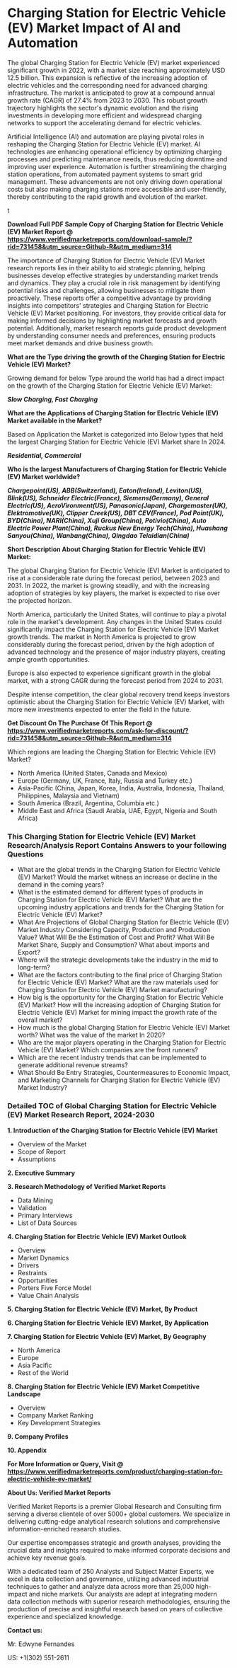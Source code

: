 <meta name="title" content="Global Charging Station for Electric Vehicle (EV) Market Impact of AI and Automation"><meta name="description" content="The global Charging Station for Electric Vehicle (EV) market experienced significant growth in 2022, with a market size reaching approximately USD 12.5 billion. This e"><meta name="title" content="Charging Station for Electric Vehicle (EV) Market Size, Share, Scope, Trends, Growth, Opportunities, Analysis, Forecast"><h1>Charging Station for Electric Vehicle (EV) Market Impact of AI and Automation</h1><p>The global Charging Station for Electric Vehicle (EV) market experienced significant growth in 2022, with a market size reaching approximately USD 12.5 billion. This expansion is reflective of the increasing adoption of electric vehicles and the corresponding need for advanced charging infrastructure. The market is anticipated to grow at a compound annual growth rate (CAGR) of 27.4% from 2023 to 2030. This robust growth trajectory highlights the sector's dynamic evolution and the rising investments in developing more efficient and widespread charging networks to support the accelerating demand for electric vehicles.</p><p>Artificial Intelligence (AI) and automation are playing pivotal roles in reshaping the Charging Station for Electric Vehicle (EV) market. AI technologies are enhancing operational efficiency by optimizing charging processes and predicting maintenance needs, thus reducing downtime and improving user experience. Automation is further streamlining the charging station operations, from automated payment systems to smart grid management. These advancements are not only driving down operational costs but also making charging stations more accessible and user-friendly, thereby contributing to the rapid growth and evolution of the market.</p>t</p><p id="" class=""><strong>Download Full PDF Sample Copy of Charging Station for Electric Vehicle (EV) Market Report @ <a href="https://www.verifiedmarketreports.com/download-sample/?rid=731458&utm_source=Github-R&utm_medium=314" target="_blank">https://www.verifiedmarketreports.com/download-sample/?rid=731458&utm_source=Github-R&utm_medium=314</a></strong></p><p>The importance of&nbsp;Charging Station for Electric Vehicle (EV) Market research reports lies in their ability to aid strategic planning, helping businesses develop effective strategies by understanding market trends and dynamics. They play a crucial role in risk management by identifying potential risks and challenges, allowing businesses to mitigate them proactively. These reports offer a competitive advantage by providing insights into competitors' strategies and Charging Station for Electric Vehicle (EV) Market positioning. For investors, they provide critical data for making informed decisions by highlighting market forecasts and growth potential. Additionally, market research reports guide product development by understanding consumer needs and preferences, ensuring products meet market demands and drive business growth.</p><p><strong>What are the&nbsp;Type driving the growth of the Charging Station for Electric Vehicle (EV) Market?</strong></p><p id="" class="">Growing demand for below Type around the world has had a direct impact on the growth of the Charging Station for Electric Vehicle (EV) Market:</p><em><strong>Slow Charging, Fast Charging</strong></em></p><strong>What are the&nbsp;Applications&nbsp;of Charging Station for Electric Vehicle (EV) Market available in the Market?</strong></p><p id="" class="">Based on Application the Market is categorized into Below types that held the largest Charging Station for Electric Vehicle (EV) Market share In 2024.</p><em><strong>Residential, Commercial</strong></em></p><strong>Who is the largest Manufacturers of Charging Station for Electric Vehicle (EV) Market worldwide?</strong></p><p><em><strong>Chargepoint(US), ABB(Switzerland), Eaton(Ireland), Leviton(US), Blink(US), Schneider Electric(France), Siemens(Germany), General Electric(US), AeroVironment(US), Panasonic(Japan), Chargemaster(UK), Elektromotive(UK), Clipper Creek(US), DBT CEV(France), Pod Point(UK), BYD(China), NARI(China), Xuji Group(China), Potivio(China), Auto Electric Power Plant(China), Ruckus New Energy Tech(China), Huashang Sanyou(China), Wanbang(China), Qingdao Telaidian(China)</strong></em></p><p id="" class=""><strong>Short Description About Charging Station for Electric Vehicle (EV) Market:</strong></p><p>The global Charging Station for Electric Vehicle (EV) Market is anticipated to rise at a considerable rate during the forecast period, between 2023 and 2031. In 2022, the market is growing steadily, and with the increasing adoption of strategies by key players, the market is expected to rise over the projected horizon.</p><p>North America, particularly the United States, will continue to play a pivotal role in the market's development. Any changes in the United States could significantly impact the Charging Station for Electric Vehicle (EV) Market growth trends. The market in North America is projected to grow considerably during the forecast period, driven by the high adoption of advanced technology and the presence of major industry players, creating ample growth opportunities.</p><p>Europe is also expected to experience significant growth in the global market, with a strong CAGR during the forecast period from 2024 to 2031.</p><p>Despite intense competition, the clear global recovery trend keeps investors optimistic about the Charging Station for Electric Vehicle (EV) Market, with more new investments expected to enter the field in the future.</p><p id="" class=""><strong>Get Discount On The Purchase Of This Report @ <a href="https://www.verifiedmarketreports.com/ask-for-discount/?rid=731458&utm_source=Github-R&utm_medium=314" target="_blank">https://www.verifiedmarketreports.com/ask-for-discount/?rid=731458&utm_source=Github-R&utm_medium=314</a></strong></p>Which regions are leading the Charging Station for Electric Vehicle (EV) Market?</p><ul><li>North America (United States, Canada and Mexico)</li><li>Europe (Germany, UK, France, Italy, Russia and Turkey etc.)</li><li>Asia-Pacific (China, Japan, Korea, India, Australia, Indonesia, Thailand, Philippines, Malaysia and Vietnam)</li><li>South America (Brazil, Argentina, Columbia etc.)</li><li>Middle East and Africa (Saudi Arabia, UAE, Egypt, Nigeria and South Africa)</li></ul><h3 id="" class="">This Charging Station for Electric Vehicle (EV) Market Research/Analysis Report Contains Answers to your following Questions</h3><ul><li>What are the global trends in the Charging Station for Electric Vehicle (EV) Market? Would the market witness an increase or decline in the demand in the coming years?</li><li>What is the estimated demand for different types of products in Charging Station for Electric Vehicle (EV) Market? What are the upcoming industry applications and trends for the Charging Station for Electric Vehicle (EV) Market?</li><li>What Are Projections of Global Charging Station for Electric Vehicle (EV) Market Industry Considering Capacity, Production and Production Value? What Will Be the Estimation of Cost and Profit? What Will Be Market Share, Supply and Consumption? What about imports and Export?</li><li>Where will the strategic developments take the industry in the mid to long-term?</li><li>What are the factors contributing to the final price of Charging Station for Electric Vehicle (EV) Market? What are the raw materials used for Charging Station for Electric Vehicle (EV) Market manufacturing?</li><li>How big is the opportunity for the Charging Station for Electric Vehicle (EV) Market? How will the increasing adoption of Charging Station for Electric Vehicle (EV) Market for mining impact the growth rate of the overall market?</li><li>How much is the global Charging Station for Electric Vehicle (EV) Market worth? What was the value of the market In 2020?</li><li>Who are the major players operating in the Charging Station for Electric Vehicle (EV) Market? Which companies are the front runners?</li><li>Which are the recent industry trends that can be implemented to generate additional revenue streams?</li><li>What Should Be Entry Strategies, Countermeasures to Economic Impact, and Marketing Channels for Charging Station for Electric Vehicle (EV) Market Industry?</li></ul><h3 id="" class="">Detailed TOC of Global Charging Station for Electric Vehicle (EV) Market Research Report, 2024-2030</h3><p id="" class=""><strong>1. Introduction of the Charging Station for Electric Vehicle (EV) Market</strong></p><ul><li>Overview of the Market</li><li>Scope of Report</li><li>Assumptions</li></ul><p id="" class=""><strong>2. Executive Summary</strong></p><p id="" class=""><strong>3. Research Methodology of Verified Market Reports</strong></p><ul><li>Data Mining</li><li>Validation</li><li>Primary Interviews</li><li>List of Data Sources</li></ul><p id="" class=""><strong>4. Charging Station for Electric Vehicle (EV) Market Outlook</strong></p><ul><li>Overview</li><li>Market Dynamics</li><li>Drivers</li><li>Restraints</li><li>Opportunities</li><li>Porters Five Force Model</li><li>Value Chain Analysis</li></ul><p id="" class=""><strong>5. Charging Station for Electric Vehicle (EV) Market, By Product</strong></p><p id="" class=""><strong>6. Charging Station for Electric Vehicle (EV) Market, By Application</strong></p><p id="" class=""><strong>7. Charging Station for Electric Vehicle (EV) Market, By Geography</strong></p><ul><li>North America</li><li>Europe</li><li>Asia Pacific</li><li>Rest of the World</li></ul><p id="" class=""><strong>8. Charging Station for Electric Vehicle (EV) Market Competitive Landscape</strong></p><ul><li>Overview</li><li>Company Market Ranking</li><li>Key Development Strategies</li></ul><p id="" class=""><strong>9. Company Profiles</strong></p><p id="" class=""><strong>10. Appendix</strong></p><p id="" class=""><strong>For More Information or Query, Visit @ <a href="https://www.verifiedmarketreports.com/product/charging-station-for-electric-vehicle-ev-market/" target="_blank">https://www.verifiedmarketreports.com/product/charging-station-for-electric-vehicle-ev-market/</a></strong></p><p id="" class=""><strong>About Us: Verified Market Reports</strong></p><p id="" class="">Verified Market Reports is a premier Global Research and Consulting firm serving a diverse clientele of over 5000+ global customers. We specialize in delivering cutting-edge analytical research solutions and comprehensive information-enriched research studies.</p><p id="" class="">Our expertise encompasses strategic and growth analyses, providing the crucial data and insights required to make informed corporate decisions and achieve key revenue goals.</p><p id="" class="">With a dedicated team of 250 Analysts and Subject Matter Experts, we excel in data collection and governance, utilizing advanced industrial techniques to gather and analyze data across more than 25,000 high-impact and niche markets. Our analysts are adept at integrating modern data collection methods with superior research methodologies, ensuring the production of precise and insightful research based on years of collective experience and specialized knowledge.</p><p id="" class=""><strong>Contact us:</strong></p><p id="" class="">Mr. Edwyne Fernandes</p><p id="" class="">US: +1(302) 551-2611</p>